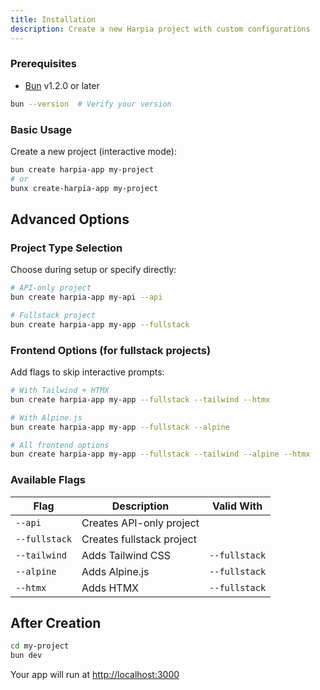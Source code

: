 ```yaml
---
title: Installation
description: Create a new Harpia project with custom configurations
---
```


### Prerequisites
- [Bun](https://bun.sh) v1.2.0 or later
```bash
bun --version  # Verify your version
```

### Basic Usage
Create a new project (interactive mode):
```bash
bun create harpia-app my-project
# or
bunx create-harpia-app my-project
```

## Advanced Options

### Project Type Selection
Choose during setup or specify directly:

```bash
# API-only project
bun create harpia-app my-api --api

# Fullstack project
bun create harpia-app my-app --fullstack
```

### Frontend Options (for fullstack projects)
Add flags to skip interactive prompts:

```bash
# With Tailwind + HTMX
bun create harpia-app my-app --fullstack --tailwind --htmx

# With Alpine.js
bun create harpia-app my-app --fullstack --alpine

# All frontend options
bun create harpia-app my-app --fullstack --tailwind --alpine --htmx
```

### Available Flags
| Flag           | Description                          | Valid With       |
|----------------|--------------------------------------|------------------|
| `--api`        | Creates API-only project             |                  |
| `--fullstack`  | Creates fullstack project            |                  |
| `--tailwind`   | Adds Tailwind CSS                    | `--fullstack`    |
| `--alpine`     | Adds Alpine.js                       | `--fullstack`    |
| `--htmx`       | Adds HTMX                            | `--fullstack`    |

## After Creation
```bash
cd my-project
bun dev
```

Your app will run at [http://localhost:3000](http://localhost:3000)
